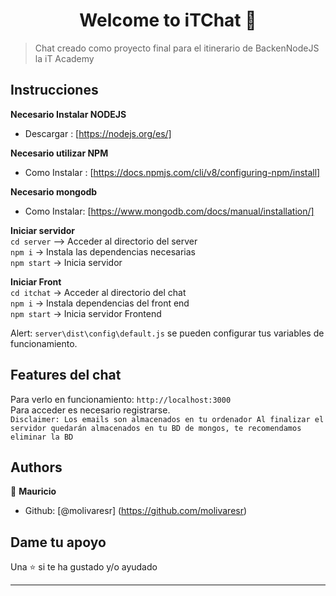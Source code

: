 <h1 align="center">Welcome to iTChat 👋</h1>

> Chat creado como proyecto final para el itinerario de BackenNodeJS la iT Academy
> 
## Instrucciones
**Necesario Instalar NODEJS**  
- Descargar : [https://nodejs.org/es/]

**Necesario utilizar NPM**  
- Como Instalar : [https://docs.npmjs.com/cli/v8/configuring-npm/install]

**Necesario mongodb**  
- Como Instalar: [https://www.mongodb.com/docs/manual/installation/]

**Iniciar servidor**  
``cd server`` --> Acceder al directorio del server  
``npm i`` -> Instala las dependencias necesarias  
``npm start`` -> Inicia servidor  


**Iniciar Front**  
``cd itchat`` -> Acceder al directorio del chat  
``npm i`` -> Instala dependencias del front end  
``npm start`` -> Inicia servidor Frontend

Alert: ``server\dist\config\default.js`` se pueden configurar tus variables de funcionamiento.   
## Features del chat 
Para verlo en funcionamiento: 
``http://localhost:3000``  
Para acceder es necesario registrarse.  
``Disclaimer: Los emails son almacenados en tu ordenador Al finalizar el servidor quedarán almacenados en tu BD de mongos, te recomendamos eliminar la BD ``  


## Authors

👤 **Mauricio**

- Github: [@molivaresr] (https://github.com/molivaresr)

## Dame tu apoyo

Una ⭐️ si te ha gustado y/o ayudado

---
